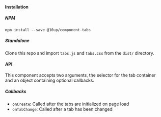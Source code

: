 #### Installation

##### NPM
`npm install --save @10up/component-tabs`

##### Standalone
Clone this repo and import `tabs.js` and `tabs.css` from the `dist/` directory.

#### API

This component accepts two arguments, the selector for the tab container and an object containing optional callbacks.

##### Callbacks

- `onCreate`: Called after the tabs are initialized on page load
- `onTabChange`: Called after a tab has been changed
